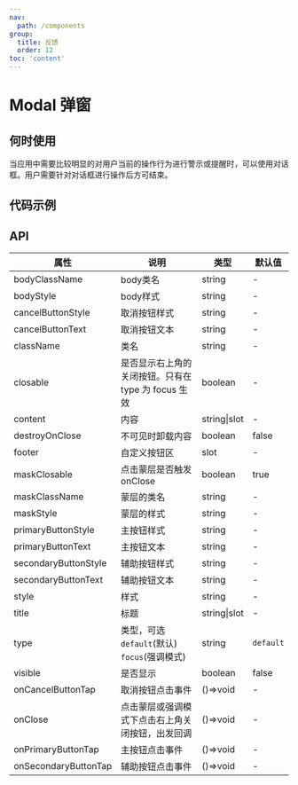 ```yaml
---
nav:
  path: /components
group:
  title: 反馈
  order: 12
toc: 'content'
---
```

# Modal 弹窗
## 何时使用
当应用中需要比较明显的对用户当前的操作行为进行警示或提醒时，可以使用对话框。用户需要针对对话框进行操作后方可结束。

## 代码示例
<code src='pages/Modal/index'></code>



## API
| 属性 | 说明 | 类型 | 默认值 |
| -----|-----|-----|-----|
| bodyClassName | body类名 | string | - | 
| bodyStyle | body样式 | string | - | 
| cancelButtonStyle | 取消按钮样式 | string | - |
| cancelButtonText | 取消按钮文本 | string | - |
| className | 类名 | string | - | 
| closable | 是否显示右上角的关闭按钮。只有在 type 为 focus 生效 | boolean | - | 
| content | 内容 | string\|slot | - |
| destroyOnClose | 不可见时卸载内容 | boolean | false | 
| footer | 自定义按钮区 | slot | - |
| maskClosable |  点击蒙层是否触发onClose | boolean | true | 
| maskClassName | 蒙层的类名 | string | - | 
| maskStyle | 蒙层的样式 | string | - | 
| primaryButtonStyle | 主按钮样式 | string | - |
| primaryButtonText | 主按钮文本 | string | - |
| secondaryButtonStyle | 辅助按钮样式 | string | - |
| secondaryButtonText | 辅助按钮文本 | string | - |
| style | 样式 | string | - |
| title | 标题 | string\|slot | - |
| type | 类型，可选`default`(默认) `focus`(强调模式) | string | `default` |
| visible |  是否显示 | boolean | false | 
| onCancelButtonTap |  取消按钮点击事件 | ()=>void | - | 
| onClose |  点击蒙层或强调模式下点击右上角关闭按钮，出发回调 | ()=>void | - | 
| onPrimaryButtonTap |  主按钮点击事件 | ()=>void | - | 
| onSecondaryButtonTap |  辅助按钮点击事件 | ()=>void | - | 

